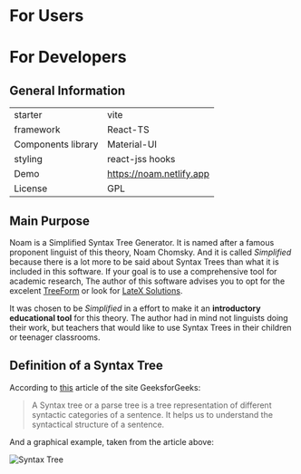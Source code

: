# For Users

# For Developers

## General Information

|   |   |
|---|---|
|starter|vite|
|framework|React-TS|
|Components library|Material-UI|
|styling|react-jss hooks|
|Demo|https://noam.netlify.app|
|License| GPL

## Main Purpose
Noam is a Simplified Syntax Tree Generator. It is named after a famous proponent linguist of this theory, Noam Chomsky. And it is called _Simplified_ because there is a lot more to be said about Syntax Trees than what it is included in this software. If your goal is to use a comprehensive tool for academic research, The author of this software advises you to opt for the excelent [TreeForm]() or look for [LateX Solutions]().

It was chosen to be _Simplified_ in a effort to make it an __introductory educational tool__ for this theory. The author had in mind not linguists doing their work, but teachers that would like to use Syntax Trees in their children or teenager classrooms.

## Definition of a Syntax Tree
According to [this]() article of the site GeeksforGeeks:
>A Syntax tree or a parse tree is a tree representation of different syntactic categories of a sentence. It helps us to understand the syntactical structure of a sentence.

And a graphical example, taken from the article above:

![Syntax Tree](https://media.geeksforgeeks.org/wp-content/uploads/20200329230855/Syntax1.png)


